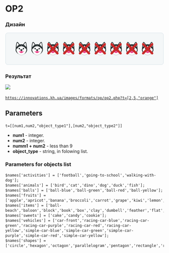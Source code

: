 # OP2
### Дизайн
<img src = 'img/design.png'>

### Результат
<img src = 'https://innovations.kh.ua/images/formats/op/op2.php?t=[2,5,"orange"]'>
  
<a href = 'https://innovations.kh.ua/images/formats/op/op2.php?t=[2,5,"orange"]'>```https://innovations.kh.ua/images/formats/op/op2.php?t=[2,5,"orange"]```</a>
## Parameters
```t=[[num1,num2,"object_type1"],[num2,"object_type2"]]```
* **num1** - integer.
* **num2** - integer.
* **numm1 + num2** - less than 9
* **object_type** - string, in folowing list.

### Parameters for objects list
```
$names['activities'] = ['football','going-to-school','walking-with-dog'];
$names['animals'] = ['bird','cat','dino','dog','duck','fish'];
$names['balls'] = ['ball-blue','ball-green','ball-red','ball-yellow'];
$names['fruits'] = ['apple','apricot','banana','broccoli','carrot','grape','kiwi','lemon','orange','pear','strawberry','tomato'];
$names['items'] = ['ball-beach','baloon','block','book','box','clay','dumbell','feather','flat','flower','house','mountain','paper','pencil','rubber','ruler','smartphone','star','string'];
$names['sweets'] = ['cake','candy','cookie'];
$names['vehicles'] = ['car-front','racing-car-blue','racing-car-green','racing-car-purple','racing-car-red','racing-car-yellow','simple-car-blue','simple-car-green','simple-car-purple','simple-car-red','simple-car-yellow'];
$names['shapes'] = ['circle','hexagon','octagon','parallelogram','pentagon','rectangle','rhombus','square','trapezoid','triangle'];
```

